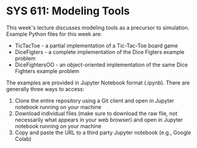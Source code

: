 # SYS 611: Modeling Tools

This week's lecture discusses modeling tools as a precursor to simulation. Example Python files for this week are:
 * TicTacToe - a partial implementation of a Tic-Tac-Toe board game
 * DiceFigters - a complete implementation of the Dice Figters example problem
 * DiceFightersOO - an object-oriented implementation of the same Dice Fighters example problem
 
 The examples are provided in Jupyter Notebook format (.ipynb). There are generally three ways to access:
 1. Clone the entire repository using a Git client and open in Jupyter notebook running on your machine
 2. Download individual files (make sure to download the raw file, not necessarily what appears in your web browser) and open in Jupyter notebook running on your machine
 3. Copy and paste the URL to a third party Jupyter notebook (e.g., Google Colab)
